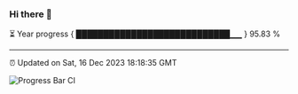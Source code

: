 ### Hi there 👋

⏳ Year progress { ████████████████████████████▁▁ } 95.83 %

---

⏰ Updated on Sat, 16 Dec 2023 18:18:35 GMT

![Progress Bar CI](https://github.com/liununu/liununu/workflows/Progress%20Bar%20CI/badge.svg)

